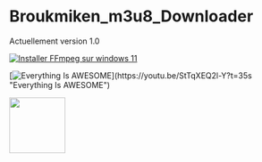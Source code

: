 # Broukmiken_m3u8_Downloader

Actuellement version 1.0






[![Installer FFmpeg sur windows 11](https://img.youtube.com/vi/lHnszz5V0as/0.jpg)](https://www.youtube.com/watch?v=lHnszz5V0as "Installer FFmpeg sur windows 11")



[![Everything Is AWESOME]([https://i.sstatic.net/q3ceS.png](https://private-user-images.githubusercontent.com/109454001/367586631-58d21ac3-8a4d-400d-be5f-477662960599.png))](https://youtu.be/StTqXEQ2l-Y?t=35s "Everything Is AWESOME")

<img src="https://private-user-images.githubusercontent.com/109454001/367586631-58d21ac3-8a4d-400d-be5f-477662960599.png" width="100" height="100">








